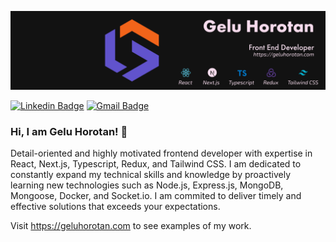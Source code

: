 <!-- ![LinkedIn_banner_2](https://user-images.githubusercontent.com/12242598/227998737-c409dd76-0e89-4825-be01-59d3025ead99.png) -->
![github_banner3](https://github.com/GeluHorotan/GeluHorotan/blob/60986671ead6e579e440f14d291da20d3113bc06/Banner.jpg)



[![Linkedin Badge](https://img.shields.io/badge/-gelu--horotan-blue?style=flat&logo=Linkedin&logoColor=white&link=https://www.linkedin.com/in/gelu-horotan/)](https://www.linkedin.com/in/gelu-horotan/)
[![Gmail Badge](https://img.shields.io/badge/-horotangelu17-c14438?style=flat&logo=Gmail&logoColor=white&link=mailto:horotangelu17@gmail.com)](mailto:horotangelu17@gmail.com)

### Hi, I am Gelu Horotan! 👋

Detail-oriented and highly motivated frontend developer with expertise in React, Next.js, Typescript, Redux, and Tailwind CSS. I am dedicated to constantly expand my technical skills and knowledge by proactively learning new technologies such as Node.js, Express.js, MongoDB, Mongoose, Docker, and Socket.io. I am commited to deliver timely and effective solutions that exceeds your expectations.

Visit https://geluhorotan.com to see examples of my work.
